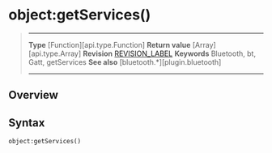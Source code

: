 # object:getServices()

> --------------------- ------------------------------------------------------------------------------------------
> __Type__              [Function][api.type.Function]
> __Return value__      [Array][api.type.Array]
> __Revision__          [REVISION_LABEL](REVISION_URL)
> __Keywords__          Bluetooth, bt, Gatt, getServices
> __See also__          [bluetooth.*][plugin.bluetooth]
> --------------------- ------------------------------------------------------------------------------------------

## Overview

## Syntax

	object:getServices()